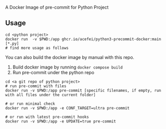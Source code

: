 A Docker Image of pre-commit for Python Project

## Usage
```
cd <python project>
docker run  -v $PWD:/app ghcr.io/acefei/python3-precommit-docker:main [*.py]
# find more usage as follows
```

You can also build the docker image by manual with this repo.
1. Build docker image by running `docker compose build`
2. Run pre-commit under the python repo
```
cd <a git repo of python project>
# run pre-commit with files
docker run -v $PWD:/app pre-commit [specific filenames, if empty, run with all files under the current folder]

# or run minimal check
docker run -v $PWD:/app -e CONF_TARGET=ultra pre-commit

# or run with latest pre-commit hooks
docker run -v $PWD:/app -e UPDATE=true pre-commit
```
